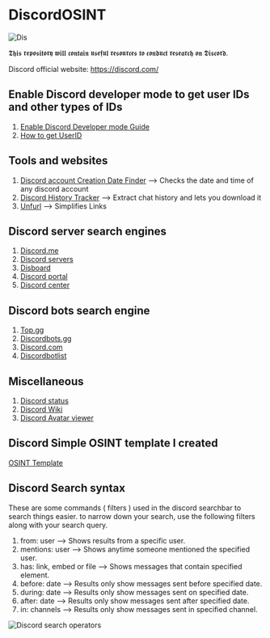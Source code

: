 # DiscordOSINT
![Dis](https://user-images.githubusercontent.com/59100756/122181954-ab2bca00-ce3e-11eb-8162-4f6c92d1a3dc.png)

𝕿𝖍𝖎𝖘 𝖗𝖊𝖕𝖔𝖘𝖎𝖙𝖔𝖗𝖞 𝖜𝖎𝖑𝖑 𝖈𝖔𝖓𝖙𝖆𝖎𝖓 𝖚𝖘𝖊𝖋𝖚𝖑 𝖗𝖊𝖘𝖔𝖚𝖗𝖈𝖊𝖘 𝖙𝖔 𝖈𝖔𝖓𝖉𝖚𝖈𝖙 𝖗𝖊𝖘𝖊𝖆𝖗𝖈𝖍 𝖔𝖓 𝕯𝖎𝖘𝖈𝖔𝖗𝖉.

Discord official website: https://discord.com/

## Enable Discord developer mode to get user IDs and other types of IDs
1. [Enable Discord Developer mode Guide](https://techswift.org/2020/09/17/how-to-enable-developer-mode-in-discord/)
2. [How to get UserID](https://techswift.org/2020/04/22/how-to-find-your-user-id-on-discord/)

## Tools and websites
1. [Discord account Creation Date Finder](https://hugo.moe/discord/discord-id-creation-date.html) --> Checks the date and time of any discord account
2. [Discord History Tracker](https://dht.chylex.com/) --> Extract chat history and lets you download it
3. [Unfurl](https://dfir.blog/unfurl/) --> Simplifies Links


## Discord server search engines
1. [Discord.me](https://discord.me/servers)
2. [Discord servers](https://discordservers.com/)
3. [Disboard](https://disboard.org/)
4. [Discord portal](http://discordportal.com) 
5. [Discord center](http://discord.center)

## Discord bots search engine
1. [Top.gg](https://top.gg/)
2. [Discordbots.gg](https://discord.bots.gg/)
3. [Discord.com](https://discord.com/invite/0cDvIgU2voWn4BaD)
4. [Discordbotlist](https://discordbotlist.com/)

## Miscellaneous
1. [Discord status](https://discordstatus.com/)
2. [Discord Wiki](https://discordia.me/en/home)
3. [Discord Avatar viewer](https://discordzoom.com/en/)

## Discord Simple OSINT template I created 
[OSINT Template](shorturl.at/rACIL)

## Discord Search syntax
These are some commands ( filters ) used in the discord searchbar to search things easier.
to narrow down your search, use the following filters along with your search query.

1. from: user --> Shows results from a specific user.
2. mentions: user --> Shows anytime someone mentioned the specified user.
3. has: link, embed or file --> Shows messages that contain specified element.
4. before: date --> Results only show messages sent before specified date.
5. during: date --> Results only show messages sent on specified date.
6. after: date --> Results only show messages sent after specified date.
7. in: channels --> Results only show messages sent in specified channel.


![Discord search operators](https://user-images.githubusercontent.com/59100756/122185964-66a22d80-ce42-11eb-9a70-72cfd0f5c32f.png)
